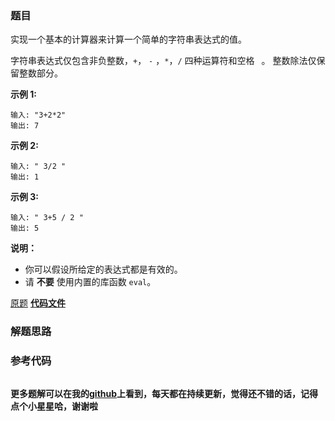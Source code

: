 ### 题目
实现一个基本的计算器来计算一个简单的字符串表达式的值。

字符串表达式仅包含非负整数，`+`， `-` ，`*`，`/` 四种运算符和空格 ` `。 整数除法仅保留整数部分。

**示例  1:**

    
    
    输入: "3+2*2"
    输出: 7
    

**示例 2:**

    
    
    输入: " 3/2 "
    输出: 1

**示例 3:**

    
    
    输入: " 3+5 / 2 "
    输出: 5
    

**说明：**

  * 你可以假设所给定的表达式都是有效的。
  * 请 **不要** 使用内置的库函数 `eval`。

[原题](https://leetcode-cn.com/problems/basic-calculator-ii/)    **[代码文件]()**


### 解题思路




### 参考代码

```go


```




**更多题解可以在我的[github](https://github.com/LZH139/leetcode_Go)上看到，每天都在持续更新，觉得还不错的话，记得点个小星星哈，谢谢啦**
